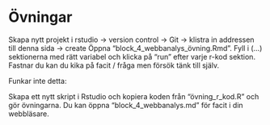 # Övningar 

Skapa nytt projekt i rstudio -> version control ->  Git -> klistra in addressen till denna sida -> create
Öppna “block_4_webbanalys_övning.Rmd”. Fyll i (…) sektionerna med rätt variabel och klicka på “run” efter varje r-kod sektion. Fastnar du kan du kika på facit / fråga men försök tänk till själv. 

Funkar inte detta: 

Skapa ett nytt skript i Rstudio och kopiera koden från “övning_r_kod.R” och gör övningarna. Du kan öppna “block_4_webbanalys.md” för facit i din webbläsare. 